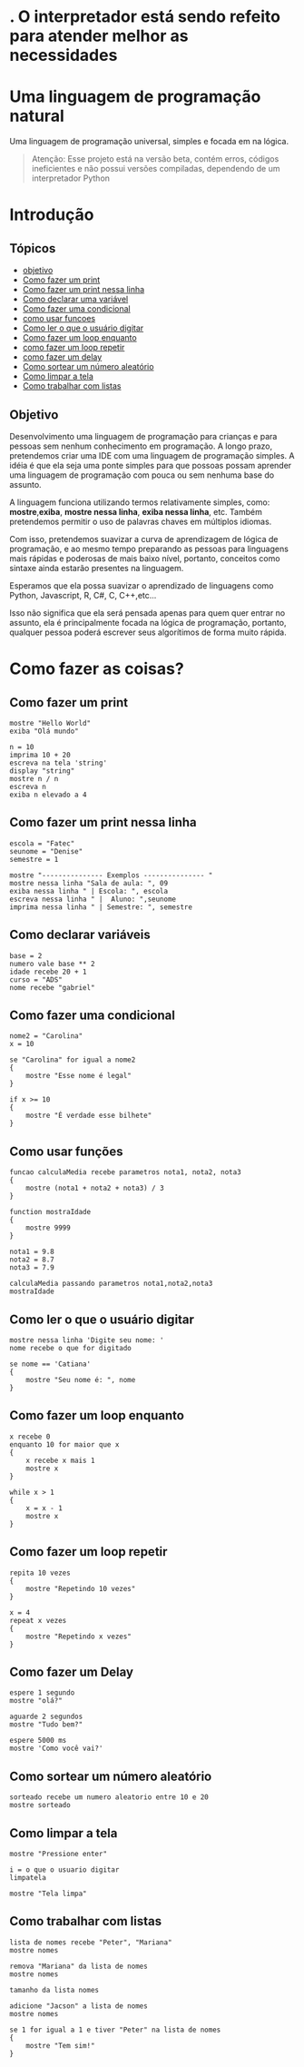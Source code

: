 # <ALERTA>. O interpretador está sendo refeito para atender melhor as necessidades
# Uma linguagem de programação natural
Uma linguagem de programação universal, simples e focada em na lógica.

> Atenção: Esse projeto está na versão beta, contém erros, códigos ineficientes e não possui versões compiladas, dependendo de um interpretador Python

# Introdução

## Tópicos
- [objetivo](#Objetivo)
- [Como fazer um print](#Como-fazer-um-print)
- [Como fazer um print nessa linha](#Como-fazer-um-print-nessa-linha)
- [Como declarar uma variável](#Como-declarar-variáveis)
- [Como fazer uma condicional](#Como-fazer-uma-condicional)
- [como usar funcoes](#Como-usar-funções)
- [Como ler o que o usuário digitar](#Como-ler-o-que-o-usuário-digitar)
- [Como fazer um loop enquanto](#Como-fazer-um-loop-enquanto)
- [como fazer um loop repetir](#Como-fazer-um-loop-repetir)
- [como fazer um delay](#Como-fazer-um-Delay)
- [Como sortear um número aleatório](#Como-sortear-um-número-aleatório)
- [Como limpar a tela](#Como-limpar-a-tela)
- [Como trabalhar com listas](#Como-trabalhar-com-listas)


## Objetivo  

Desenvolvimento uma linguagem de programação para crianças e para pessoas sem nenhum conhecimento em programação. A longo prazo, pretendemos criar uma IDE com uma linguagem de programação simples. A idéia é que ela seja uma ponte simples para que possoas possam aprender uma linguagem de programação com pouca ou sem nenhuma base do assunto.

A linguagem funciona utilizando termos relativamente simples, como: **mostre**,**exiba**, **mostre nessa linha**, **exiba nessa linha**, etc. Também pretendemos permitir o uso de palavras chaves em múltiplos idiomas.

Com isso, pretendemos suavizar a curva de aprendizagem de lógica de programação, e ao mesmo tempo preparando as pessoas para linguagens mais rápidas e poderosas de mais baixo nível, portanto, conceitos como sintaxe ainda estarão presentes na linguagem.

Esperamos que ela possa suavizar o aprendizado de linguagens como Python, Javascript, R, C#, C, C++,etc...

Isso não significa que ela será pensada apenas para quem quer entrar no assunto, ela é principalmente focada na lógica de programação, portanto, qualquer pessoa poderá escrever seus algorítimos de forma muito rápida.

# Como fazer as coisas?
## Como fazer um print
```
mostre "Hello World"
exiba "Olá mundo"

n = 10  
imprima 10 + 20  
escreva na tela 'string'   
display "string"  
mostre n / n  
escreva n  
exiba n elevado a 4  
```

## Como fazer um print nessa linha
```
escola = "Fatec"
seunome = "Denise"
semestre = 1

mostre "--------------- Exemplos --------------- "
mostre nessa linha "Sala de aula: ", 09
exiba nessa linha " | Escola: ", escola
escreva nessa linha " |  Aluno: ",seunome
imprima nessa linha " | Semestre: ", semestre
```

## Como declarar variáveis
```
base = 2
numero vale base ** 2
idade recebe 20 + 1
curso = "ADS"
nome recebe "gabriel"
```

## Como fazer uma condicional
```
nome2 = "Carolina"
x = 10

se "Carolina" for igual a nome2
{
    mostre "Esse nome é legal"
}

if x >= 10
{
    mostre "É verdade esse bilhete"
}
```

## Como usar funções
```
funcao calculaMedia recebe parametros nota1, nota2, nota3
{
    mostre (nota1 + nota2 + nota3) / 3
}

function mostraIdade
{
    mostre 9999
}

nota1 = 9.8 
nota2 = 8.7
nota3 = 7.9

calculaMedia passando parametros nota1,nota2,nota3
mostraIdade
```

## Como ler o que o usuário digitar
```
mostre nessa linha 'Digite seu nome: '
nome recebe o que for digitado

se nome == 'Catiana'
{
    mostre "Seu nome é: ", nome
}
```

## Como fazer um loop enquanto  
```
x recebe 0
enquanto 10 for maior que x
{
    x recebe x mais 1
    mostre x
}

while x > 1
{
    x = x - 1
    mostre x 
}
```

## Como fazer um loop repetir
```
repita 10 vezes
{
    mostre "Repetindo 10 vezes"
}

x = 4
repeat x vezes
{
    mostre "Repetindo x vezes"
}
```

## Como fazer um Delay
```
espere 1 segundo
mostre "olá?"

aguarde 2 segundos
mostre "Tudo bem?"

espere 5000 ms
mostre 'Como você vai?'
```

## Como sortear um número aleatório
```
sorteado recebe um numero aleatorio entre 10 e 20
mostre sorteado
```

## Como limpar a tela
```
mostre "Pressione enter"

i = o que o usuario digitar
limpatela

mostre "Tela limpa"
```

## Como trabalhar com listas
```
lista de nomes recebe "Peter", "Mariana"
mostre nomes

remova "Mariana" da lista de nomes
mostre nomes

tamanho da lista nomes

adicione "Jacson" a lista de nomes
mostre nomes

se 1 for igual a 1 e tiver "Peter" na lista de nomes
{
    mostre "Tem sim!"
}

```

